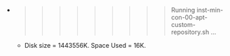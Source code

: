 * >>>>>>>>> Running inst-min-con-00-apt-custom-repository.sh ...
  * Disk size = 1443556K. Space Used = 16K.
